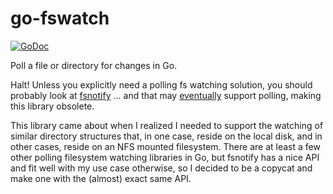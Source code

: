 go-fswatch
===

[![GoDoc](https://godoc.org/github.com/joshrotenberg/go-fswatch?status.png)](https://godoc.org/github.com/joshrotenberg/go-fswatch)


Poll a file or directory for changes in Go.

Halt! Unless you explicitly need a polling fs watching solution, you should
probably look at [fsnotify](https://github.com/go-fsnotify/fsnotify) ... and
that may [eventually](https://github.com/go-fsnotify/fsnotify/issues/9) support
polling, making this library obsolete.

This library came about when I realized I needed to support the watching of
similar directory structures that, in one case, reside on the local disk, and
in other cases, reside on an NFS mounted filesystem. There are at least a few
other polling filesystem watching libraries in Go, but fsnotify has a nice API
and fit well with my use case otherwise, so I decided to be a copycat and make
one with the (almost) exact same API.
